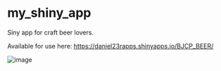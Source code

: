 # my_shiny_app
Siny app for craft beer lovers.

Available for use here: https://daniel23rapps.shinyapps.io/BJCP_BEER/

![image](https://github.com/Dpdot/my_shiny_app/assets/81508363/4f77c4f4-9358-4274-aef6-4bf2d1f6c28c)
